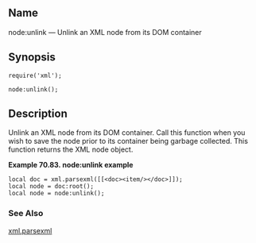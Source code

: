 <a name="lua.ref.xml.node_unlink"></a>
## Name

node:unlink — Unlink an XML node from its DOM container

<a name="idp19499696"></a>
## Synopsis

`require('xml');`

`node:unlink();`

<a name="idp19502656"></a>
## Description

Unlink an XML node from its DOM container. Call this function when you wish to save the node prior to its container being garbage collected. This function returns the XML node object.

<a name="idp19504480"></a>

**Example 70.83. node:unlink example**

```
local doc = xml.parsexml([[<doc><item/></doc>]]);
local node = doc:root();
local node = node:unlink();
```

<a name="idp19506176"></a>
### See Also

[xml.parsexml](lua.ref.xml.parsexml "xml.parsexml")
